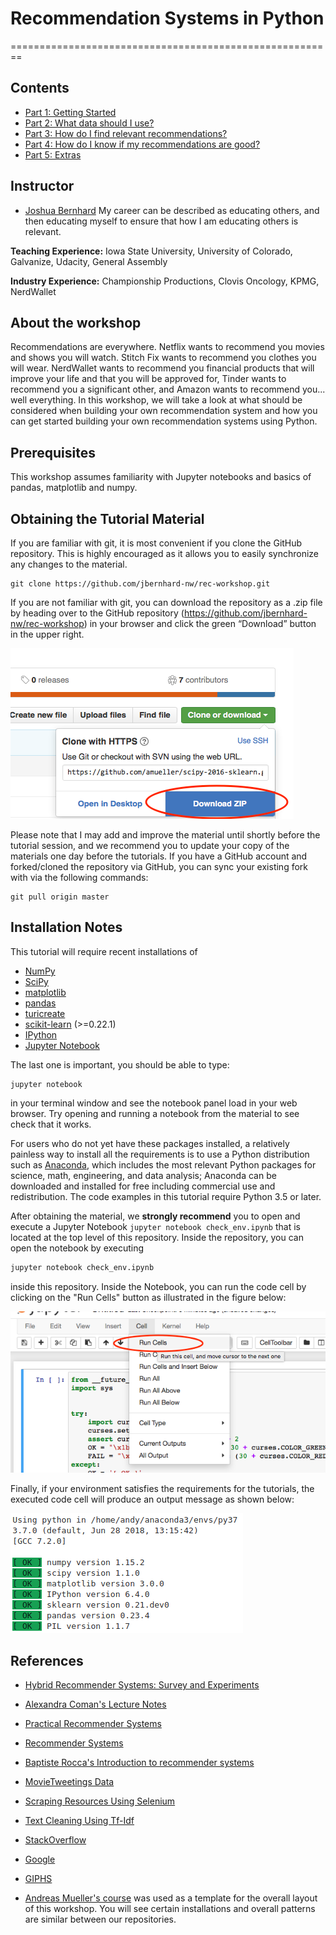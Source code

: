 # Recommendation Systems in Python
========================================================

Contents
-----------
- [Part 1: Getting Started](https://github.com/jbernhard-nw/rec-workshop/tree/master/Part%201%20-%20Getting%20Started)
- [Part 2: What data should I use?](https://github.com/jbernhard-nw/rec-workshop/tree/master/Part%202%20-%20Data%20Sources)
- [Part 3: How do I find relevant recommendations?](https://github.com/jbernhard-nw/rec-workshop/tree/master/Part%203%20-%20Recommendation%20Systems)
- [Part 4: How do I know if my recommendations are good?](https://github.com/jbernhard-nw/rec-workshop/tree/master/Part%204%20-%20Evaluation)
- [Part 5: Extras](https://github.com/jbernhard-nw/rec-workshop/tree/master/Part%205%20-%20Extras)


Instructor
-----------

- [Joshua Bernhard](https://www.linkedin.com/in/joshuabernhard/) My career can be described as educating others, and then educating myself to ensure that how I am educating others is relevant.

**Teaching Experience:** Iowa State University, University of Colorado, Galvanize, Udacity, General Assembly

**Industry Experience:** Championship Productions, Clovis Oncology, KPMG, NerdWallet

About the workshop
------------------
Recommendations are everywhere.  Netflix wants to recommend you movies and shows you will watch.  Stitch Fix wants to recommend you clothes you will wear.  NerdWallet wants to recommend you financial products that will improve your life and that you will be approved for, Tinder wants to recommend you a significant other, and Amazon wants to recommend you... well everything.  In this workshop, we will take a look at what should be considered when building your own recommendation system and how you can get started building your own recommendation systems using Python.

Prerequisites
-------------
This workshop assumes familiarity with Jupyter notebooks and basics of pandas, matplotlib and numpy.


Obtaining the Tutorial Material
--------------------------------


If you are familiar with git, it is most convenient if you clone the GitHub repository. This
is highly encouraged as it allows you to easily synchronize any changes to the material.

```
git clone https://github.com/jbernhard-nw/rec-workshop.git
```

If you are not familiar with git, you can download the repository as a .zip file by heading over to the GitHub repository (https://github.com/jbernhard-nw/rec-workshop) in your browser and click the green “Download” button in the upper right.

![](images/download-repo.png)

Please note that I may add and improve the material until shortly before the tutorial session, and we recommend you to update your copy of the materials one day before the tutorials. If you have a GitHub account and forked/cloned the repository via GitHub, you can sync your existing fork with via the following commands:

```
git pull origin master
```

Installation Notes
------------------

This tutorial will require recent installations of

- [NumPy](http://www.numpy.org)
- [SciPy](http://www.scipy.org)
- [matplotlib](http://matplotlib.org)
- [pandas](http://pandas.pydata.org)
- [turicreate](https://github.com/apple/turicreate)
- [scikit-learn](http://scikit-learn.org/stable/) (>=0.22.1)
- [IPython](http://ipython.readthedocs.org/en/stable/)
- [Jupyter Notebook](http://jupyter.org)

The last one is important, you should be able to type:

    jupyter notebook

in your terminal window and see the notebook panel load in your web browser.
Try opening and running a notebook from the material to see check that it works.

For users who do not yet have these  packages installed, a relatively painless way to install all the requirements is to use a Python distribution
such as [Anaconda](https://www.continuum.io/downloads), which includes
the most relevant Python packages for science, math, engineering, and
data analysis; Anaconda can be downloaded and installed for free
including commercial use and redistribution.
The code examples in this tutorial require Python 3.5 or later.

After obtaining the material, we **strongly recommend** you to open and execute
a Jupyter Notebook `jupyter notebook check_env.ipynb` that is located at the
top level of this repository. Inside the repository, you can open the notebook
by executing

```bash
jupyter notebook check_env.ipynb
```

inside this repository. Inside the Notebook, you can run the code cell by
clicking on the "Run Cells" button as illustrated in the figure below:

![](images/check_env-1.png)


Finally, if your environment satisfies the requirements for the tutorials, the executed code cell will produce an output message as shown below:

![](images/check_env-2.png)

References
-----------

* [Hybrid Recommender Systems: Survey and Experiments](https://www.researchgate.net/publication/263377228_Hybrid_Recommender_Systems_Survey_and_Experiments)
* [Alexandra Coman's Lecture Notes](http://www.cse.lehigh.edu/~munoz/CSE335/classes/ComanRecommender.pdf)
* [Practical Recommender Systems](https://www.amazon.com/Practical-Recommender-Systems-Kim-Falk/dp/1617292702)
* [Recommender Systems](https://www.amazon.com/Recommender-Systems-Textbook-Charu-Aggarwal-ebook/dp/B01DK3GZDY)
* [Baptiste Rocca's Introduction to recommender systems](https://towardsdatascience.com/introduction-to-recommender-systems-6c66cf15ada)
* [MovieTweetings Data](https://github.com/sidooms/MovieTweetings/tree/master/latest)
* [Scraping Resources Using Selenium](https://github.com/AnnaVM/Project_Plotline/tree/master/code)
* [Text Cleaning Using Tf-Idf](https://kavita-ganesan.com/extracting-keywords-from-text-tfidf/#.XksamxNKhTY)
* [StackOverflow](https://stackoverflow.com/)
* [Google](google.com)
* [GIPHS](https://giphy.com/)

* [Andreas Mueller's course](https://github.com/amueller/ml-workshop-1-of-4/) was used as a template for the overall layout of this workshop.  You will see certain installations and overall patterns are similar between our repositories.
